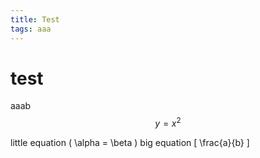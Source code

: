 ```yaml
---
title: Test
tags: aaa
---
```


# test

aaab
$$y = x^2$$

little equation \( \alpha = \beta \)
big equation \[ \frac{a}{b} \]

<!--more-->

